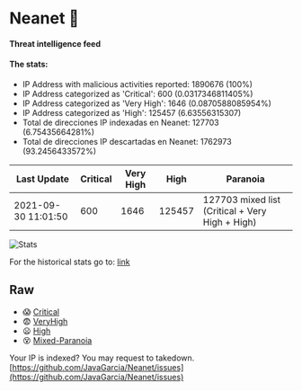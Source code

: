 # Neanet :hocho:
#### Threat intelligence feed
#### The stats:

- IP Address with malicious activities reported: 1890676 (100%)
- IP Address categorized as 'Critical':  600 (0.0317346811405%)
- IP Address categorized as 'Very High':  1646 (0.0870588085954%)
- IP Address categorized as 'High':  125457 (6.63556315307)
- Total de direcciones IP indexadas en Neanet:  127703 (6.75435664281%)
- Total de direcciones IP descartadas en Neanet:  1762973 (93.2456433572%)

| Last Update | Critical | Very High | High | Paranoia |
| --- | --- | --- | --- | --- |
| 2021-09-30 11:01:50 | 600 | 1646 | 125457 | 127703 mixed list (Critical + Very High + High)|

![Stats](https://docs.google.com/spreadsheets/d/e/2PACX-1vSnaNMIXVabIpDJjufMlzH7poXnshF3mgd8Is1g9ytUEzVsP5my4Trn8f-xkoLLQ38xpL3HtmUexLo6/pubchart?oid=501124687&format=image)

For the historical stats go to: [link](/stats.csv)
## Raw
- :scream: [Critical](https://raw.githubusercontent.com/JavaGarcia/Neanet/master/blacklists/neanet_critical.txt)
- :fearful: [VeryHigh](https://raw.githubusercontent.com/JavaGarcia/Neanet/master/blacklists/neanet_veryHigh.txtt)
- :frowning: [High](https://raw.githubusercontent.com/JavaGarcia/Neanet/master/blacklists/neanet_high.txt)
- :dizzy_face: [Mixed-Paranoia](https://raw.githubusercontent.com/JavaGarcia/Neanet/master/blacklists/neanet_all.txt)


Your IP is indexed? You may request to takedown. [https://github.com/JavaGarcia/Neanet/issues](https://github.com/JavaGarcia/Neanet/issues)









































































































































































































































































































































































































































































































































































































































































































































































































































































































































































































































































































































































































































































































































































































































































































































































































































































































































































































































































































































































































































































































































































































































































































































































































































































































































































































































































































































































































































































































































































































































































































































































































































































































































































































































































































































































































































































































































































































































































































































































































































































































































































































































































































































































































































































































































































































































































































































































































































































































































































































































































































































































































































































































































































































































































































































































































































































































































































































































































































































































































































































































































































































































































































































































































































































































































































































































































































































































































































































































































































































































































































































































































































































































































































































































































































































































































































































































































































































































































































































































































































































































































































































































































































































































































































































































































































































































































































































































































































































































































































































































































































































































































































































































































